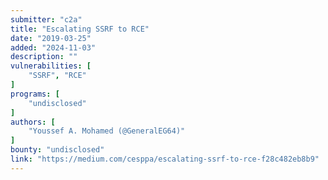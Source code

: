 ```yaml
---
submitter: "c2a"
title: "Escalating SSRF to RCE"
date: "2019-03-25"
added: "2024-11-03"
description: ""
vulnerabilities: [
    "SSRF", "RCE"
]
programs: [
    "undisclosed"
]
authors: [
    "Youssef A. Mohamed (@GeneralEG64)"
]
bounty: "undisclosed"
link: "https://medium.com/cesppa/escalating-ssrf-to-rce-f28c482eb8b9"
---
```




